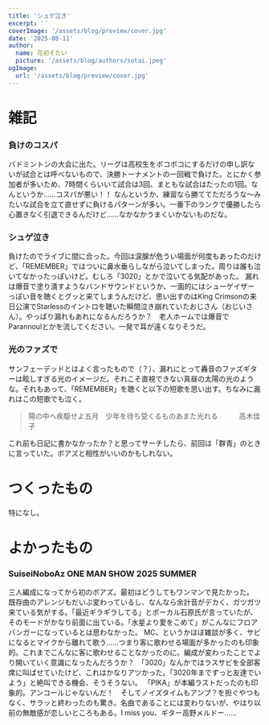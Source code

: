 ```yaml
---
title: 'シュゲ泣き'
excerpt: ''
coverImage: '/assets/blog/preview/cover.jpg'
date: '2025-08-11'
author:
  name: 花初そたい
  picture: '/assets/blog/authors/sotai.jpeg'
ogImage:
  url: '/assets/blog/preview/cover.jpg'
---
```

# 雑記
### 負けのコスパ
バドミントンの大会に出た。リーグは高校生をボコボコにするだけの申し訳ないが試合とは呼べないもので、決勝トーナメントの一回戦で負けた。とにかく参加者が多いため、7時間くらいいて試合は3回、まともな試合はたったの1回。なんというか……コスパが悪い！！
なんというか、練習なら勝ててただろうな～みたいな試合を立て直せずに負けるパターンが多い。一番下のランクで優勝したら心置きなく引退できるんだけど……なかなかうまくいかないものだな。

### シュゲ泣き
負けたのでライブに間に合った。今回は涙腺が危うい場面が何度もあったのだけど、「REMEMBER」ではついに鼻水垂らしながら泣いてしまった。周りは誰も泣いてなかったっぽいけど。むしろ「3020」とかで泣いてる気配があった。
漏れは爆音で塗り潰すようなバンドサウンドというか、一面的にはシューゲイザーっぽい音を聴くとグッと来てしまうんだけど、思い出すのはKing Crimsonの来日公演でStarlessのイントロを聴いた瞬間泣き崩れていたおじさん（おじいさん）。やっぱり漏れもあれになるんだろうか？　老人ホームでは爆音でParannoulとかを流してください。一発で耳が遠くなりそうだ。

### 光のファズで
サンフェーデッドとはよく言ったもので（？）、漏れにとって轟音のファズギターは眩しすぎる光のイメージだ。それこそ直視できない真昼の太陽の光のような。それもあって、「REMEMBER」を聴くと以下の短歌を思い出す。ちなみに漏れはこの短歌でも泣く。
> 陽の中へ疾駆せよ五月　少年を待ち受くるものあまた光れる　　　高木佳子

これ前も日記に書かなかったか？と思ってサーチしたら、前回は「群青」のときに言っていた。ボアズと相性がいいのかもしれない。

# つくったもの
特になし。

# よかったもの
### SuiseiNoboAz ONE MAN SHOW 2025 SUMMER
三人編成になってから初のボアズ。最初はどうしてもワンマンで見たかった。
既存曲のアレンジもだいぶ変わっているし、なんなら余計音がデカく、ガツガツ来ている気がする。「最近ギラギラしてる」とボーカル石原氏が言っていたが、そのモードがかなり前面に出ている。「水星より愛をこめて」がこんなにフロアバンガーになっているとは思わなかった。
MC、というかほぼ雑談が多く、サビになるとマイクから離れて歌う……つまり客に歌わせる場面が多かったのも印象的。これまでこんなに客に歌わせることなかったのに。編成が変わったことでより開いていく意識になったんだろうか？　「3020」なんかではラスサビを全部客席に叫ばせていたけど、これはかなりアツかった。「3020年までずっと友達でいよう」と絶叫できる機会、そうそうない。
「PIKA」が本編ラストだったのも印象的。アンコールじゃないんだ！　そしてノイズタイムもアンプ？を担ぐやつもなく、サラッと終わったのも驚き。名曲であることには変わりないが、やはり以前の無敵感が恋しいところもある。I miss you、ギター高野メルドー……